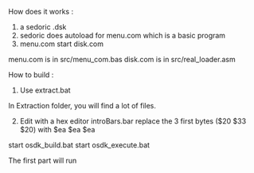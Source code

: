 How does it works :

1) a sedoric .dsk
2) sedoric does autoload for menu.com which is a basic program
3) menu.com start disk.com

menu.com is in src/menu_com.bas
disk.com is in src/real_loader.asm

How to build :

1) Use extract.bat

In Extraction folder, you will find a lot of files.

2) Edit with a hex editor introBars.bar
	replace the 3 first bytes ($20 $33 $20) with $ea $ea $ea
	
start osdk_build.bat
start osdk_execute.bat

The first part will run
	
